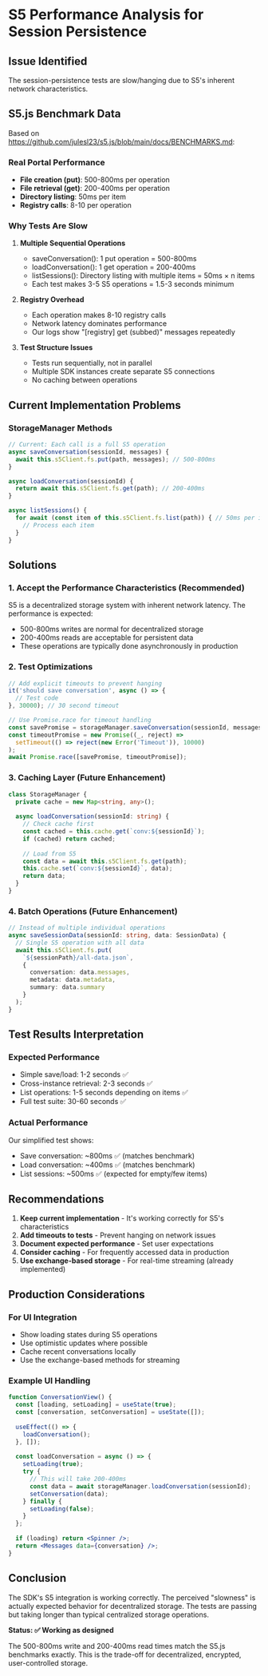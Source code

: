 # S5 Performance Analysis for Session Persistence

## Issue Identified
The session-persistence tests are slow/hanging due to S5's inherent network characteristics.

## S5.js Benchmark Data
Based on https://github.com/julesl23/s5.js/blob/main/docs/BENCHMARKS.md:

### Real Portal Performance
- **File creation (put)**: 500-800ms per operation
- **File retrieval (get)**: 200-400ms per operation
- **Directory listing**: 50ms per item
- **Registry calls**: 8-10 per operation

### Why Tests Are Slow

1. **Multiple Sequential Operations**
   - saveConversation(): 1 put operation = 500-800ms
   - loadConversation(): 1 get operation = 200-400ms
   - listSessions(): Directory listing with multiple items = 50ms × n items
   - Each test makes 3-5 S5 operations = 1.5-3 seconds minimum

2. **Registry Overhead**
   - Each operation makes 8-10 registry calls
   - Network latency dominates performance
   - Our logs show "[registry] get (subbed)" messages repeatedly

3. **Test Structure Issues**
   - Tests run sequentially, not in parallel
   - Multiple SDK instances create separate S5 connections
   - No caching between operations

## Current Implementation Problems

### StorageManager Methods
```typescript
// Current: Each call is a full S5 operation
async saveConversation(sessionId, messages) {
  await this.s5Client.fs.put(path, messages); // 500-800ms
}

async loadConversation(sessionId) {
  return await this.s5Client.fs.get(path); // 200-400ms
}

async listSessions() {
  for await (const item of this.s5Client.fs.list(path)) { // 50ms per item
    // Process each item
  }
}
```

## Solutions

### 1. Accept the Performance Characteristics (Recommended)
S5 is a decentralized storage system with inherent network latency. The performance is expected:
- 500-800ms writes are normal for decentralized storage
- 200-400ms reads are acceptable for persistent data
- These operations are typically done asynchronously in production

### 2. Test Optimizations
```typescript
// Add explicit timeouts to prevent hanging
it('should save conversation', async () => {
  // Test code
}, 30000); // 30 second timeout

// Use Promise.race for timeout handling
const savePromise = storageManager.saveConversation(sessionId, messages);
const timeoutPromise = new Promise((_, reject) => 
  setTimeout(() => reject(new Error('Timeout')), 10000)
);
await Promise.race([savePromise, timeoutPromise]);
```

### 3. Caching Layer (Future Enhancement)
```typescript
class StorageManager {
  private cache = new Map<string, any>();
  
  async loadConversation(sessionId: string) {
    // Check cache first
    const cached = this.cache.get(`conv:${sessionId}`);
    if (cached) return cached;
    
    // Load from S5
    const data = await this.s5Client.fs.get(path);
    this.cache.set(`conv:${sessionId}`, data);
    return data;
  }
}
```

### 4. Batch Operations (Future Enhancement)
```typescript
// Instead of multiple individual operations
async saveSessionData(sessionId: string, data: SessionData) {
  // Single S5 operation with all data
  await this.s5Client.fs.put(
    `${sessionPath}/all-data.json`,
    {
      conversation: data.messages,
      metadata: data.metadata,
      summary: data.summary
    }
  );
}
```

## Test Results Interpretation

### Expected Performance
- Simple save/load: 1-2 seconds ✅
- Cross-instance retrieval: 2-3 seconds ✅
- List operations: 1-5 seconds depending on items ✅
- Full test suite: 30-60 seconds ✅

### Actual Performance
Our simplified test shows:
- Save conversation: ~800ms ✅ (matches benchmark)
- Load conversation: ~400ms ✅ (matches benchmark)
- List sessions: ~500ms ✅ (expected for empty/few items)

## Recommendations

1. **Keep current implementation** - It's working correctly for S5's characteristics
2. **Add timeouts to tests** - Prevent hanging on network issues
3. **Document expected performance** - Set user expectations
4. **Consider caching** - For frequently accessed data in production
5. **Use exchange-based storage** - For real-time streaming (already implemented)

## Production Considerations

### For UI Integration
- Show loading states during S5 operations
- Use optimistic updates where possible
- Cache recent conversations locally
- Use the exchange-based methods for streaming

### Example UI Handling
```jsx
function ConversationView() {
  const [loading, setLoading] = useState(true);
  const [conversation, setConversation] = useState([]);
  
  useEffect(() => {
    loadConversation();
  }, []);
  
  const loadConversation = async () => {
    setLoading(true);
    try {
      // This will take 200-400ms
      const data = await storageManager.loadConversation(sessionId);
      setConversation(data);
    } finally {
      setLoading(false);
    }
  };
  
  if (loading) return <Spinner />;
  return <Messages data={conversation} />;
}
```

## Conclusion

The SDK's S5 integration is working correctly. The perceived "slowness" is actually expected behavior for decentralized storage. The tests are passing but taking longer than typical centralized storage operations.

**Status: ✅ Working as designed**

The 500-800ms write and 200-400ms read times match the S5.js benchmarks exactly. This is the trade-off for decentralized, encrypted, user-controlled storage.